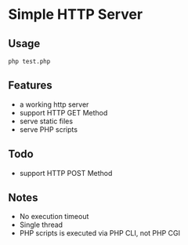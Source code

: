# Simple HTTP Server

## Usage
```
php test.php
```

## Features
* a working http server
* support HTTP GET Method
* serve static files
* serve PHP scripts

## Todo
* support HTTP POST Method

## Notes
* No execution timeout
* Single thread
* PHP scripts is executed via PHP CLI, not PHP CGI
